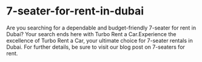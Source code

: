 # 7-seater-for-rent-in-dubai
Are you searching for a dependable and budget-friendly 7-seater for rent in Dubai? Your search ends here with Turbo Rent a Car.Experience the excellence of Turbo Rent a Car, your ultimate choice for 7-seater rentals in Dubai. For further details, be sure to visit our blog post on 7-seaters for rent.
